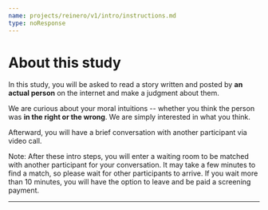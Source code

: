 ```yaml
---
name: projects/reinero/v1/intro/instructions.md
type: noResponse
---
```


# About this study

In this study, you will be asked to read a story written and posted by **an actual person** on the internet and make a judgment about them.

We are curious about your moral intuitions -- whether you think the person was **in the right or the wrong**. We are simply interested in what you think.

Afterward, you will have a brief conversation with another participant via video call.

Note: After these intro steps, you will enter a waiting room to be matched with another participant for your conversation. It may take a few minutes to find a match, so please wait for other participants to arrive. If you wait more than 10 minutes, you will have the option to leave and be paid a screening payment.

---

